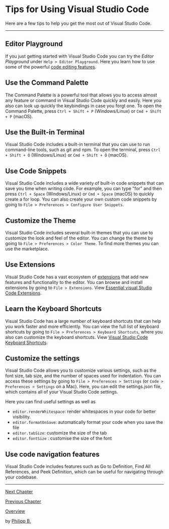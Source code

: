 # Tips for Using Visual Studio Code

Here are a few tips to help you get the most out of Visual Studio Code.

---

## Editor Playground

If you just getting started with Visual Studio Code you can try the *Editor Playground* under `Help > Editor Playground`. Here you learn how to use some of the powerful [code editing features](https://code.visualstudio.com/docs/editor/codebasics).

## Use the Command Palette

The Command Palette is a powerful tool that allows you to access almost any feature or command in Visual Studio Code quickly and easily. Here you also can look up quickly the keybindings in case you forgt one. To open the Command Palette, press `Ctrl + Shift + P` (Windows/Linux) or `Cmd + Shift + P` (macOS).

## Use the Built-in Terminal

Visual Studio Code includes a built-in terminal that you can use to run command-line tools, such as git and npm. To open the terminal, press `Ctrl + Shift + Ö` (Windows/Linux) or `Cmd + Shift + Ö` (macOS).

## Use Code Snippets

Visual Studio Code includes a wide variety of built-in code snippets that can save you time when writing code. For example, you can type "for" and then press `Ctrl + Space` (Windows/Linux) or `Cmd + Space` (macOS) to quickly create a for loop. You can also create your own custom code snippets by going to `File > Preferences > Configure User Snippets`.

## Customize the Theme

Visual Studio Code includes several built-in themes that you can use to customize the look and feel of the editor. You can change the theme by going to `File > Preferences > Color Theme`. To find more themes you can use the marketplace.

## Use Extensions

Visual Studio Code has a vast ecosystem of [extensions](https://marketplace.visualstudio.com/) that add new features and functionality to the editor. You can browse and install extensions by going to `File > Extensions`. View [Essential visual Studio Code Extensions](EssentialExtensions.md).

## Learn the Keyboard Shortcuts

Visual Studio Code has a large number of keyboard shortcuts that can help you work faster and more efficiently. You can view the full list of keyboard shortcuts by going to `File > Preferences > Keyboard Shortcuts`, where you also can customize the keyboard shortcuts. View [Visual Studio Code Keyboard Shortcuts](KeyboardShortcuts.md).

## Customize the settings

Visual Studio Code allows you to customize various settings, such as the font size, tab size, and the number of spaces used for indentation. You can access these settings by going to `File > Preferences > Settings` (or `Code > Preferences > Settings` on a Mac). Here, you can edit the settings.json file, which contains all of your Visual Studio Code settings.

Here you can find useful settings as well as

- `editor.renderWhitespace`: render whitespaces in your code for better visibility.
- `editor.formatOnSave`: automatically format your code when you save the file
- `editor.tabSize`: customize the size of the tab
- `editor.fontSize` : customise the size of the font

## Use code navigation features

Visual Studio Code includes features such as Go to Definition, Find All References, and Peek Definition, which can be useful for navigating through your codebase.

<!-- ## Tips for Using VS Code with InterSystems ObjectScript

## 1. Use the integrated terminal

VS Code includes an integrated terminal that can be used to run commands such as `do ##class(Package.Class).Method()`. This can be useful for testing code or running scripts.

## 2. Take advantage of code snippets

The InterSystems ObjectScript extension includes a variety of code snippets for common tasks such as creating a class, a method, a query, or a routine. Simply type the snippet trigger and press tab to insert the snippet.

## 3. Use code navigation features

VS Code includes features such as Go to Definition, Find All References, and Peek Definition, which can be useful for navigating through your codebase.

## 4. Consider using a linter

A linter can help catch syntax errors and other issues in your code before they cause problems. Some popular linters for ObjectScript include ObjectScript Linter, and JSHint ObjectScript. -->

---

[Next Chapter](KeyboardShortcuts.md)

[Previous Chapter](UsingVSCodeWithObjectScript.md)

[Overview](../README.md)

by [Philipp B.](https://github.com/phil1436)
